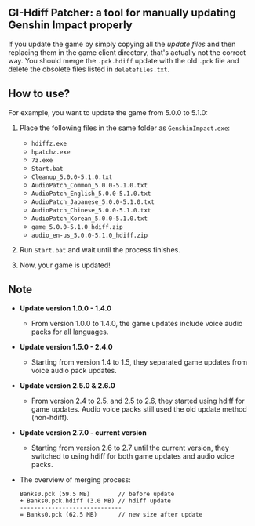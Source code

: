 ## GI-Hdiff Patcher: a tool for manually updating Genshin Impact properly

If you update the game by simply copying all the *update files* and then replacing them in the game client directory, that's actually not the correct way. You should merge the `.pck.hdiff` update with the old `.pck` file and delete the obsolete files listed in `deletefiles.txt`.

## How to use?

For example, you want to update the game from 5.0.0 to 5.1.0:

1. Place the following files in the same folder as `GenshinImpact.exe`:
   - `hdiffz.exe`
   - `hpatchz.exe`
   - `7z.exe`
   - `Start.bat`
   - `Cleanup_5.0.0-5.1.0.txt`
   - `AudioPatch_Common_5.0.0-5.1.0.txt`
   - `AudioPatch_English_5.0.0-5.1.0.txt`
   - `AudioPatch_Japanese_5.0.0-5.1.0.txt`
   - `AudioPatch_Chinese_5.0.0-5.1.0.txt`
   - `AudioPatch_Korean_5.0.0-5.1.0.txt`
   - `game_5.0.0-5.1.0_hdiff.zip`
   - `audio_en-us_5.0.0-5.1.0_hdiff.zip`

2. Run `Start.bat` and wait until the process finishes.
3. Now, your game is updated!

## Note

- **Update version 1.0.0 - 1.4.0**
  - From version 1.0.0 to 1.4.0, the game updates include voice audio packs for all languages.
- **Update version 1.5.0 - 2.4.0**
  - Starting from version 1.4 to 1.5, they separated game updates from voice audio pack updates.
- **Update version 2.5.0 & 2.6.0**
  - From version 2.4 to 2.5, and 2.5 to 2.6, they started using hdiff for game updates. Audio voice packs still used the old update method (non-hdiff).
- **Update version 2.7.0 - current version**
  - Starting from version 2.6 to 2.7 until the current version, they switched to using hdiff for both game updates and audio voice packs.
  
- The overview of merging process:
    ```
    Banks0.pck (59.5 MB)        // before update
    + Banks0.pck.hdiff (3.0 MB) // hdiff update
    -----------------------------
    = Banks0.pck (62.5 MB)      // new size after update
	```

<!-- I created this repository because I'm too lazy to update using the official launcher. -->
